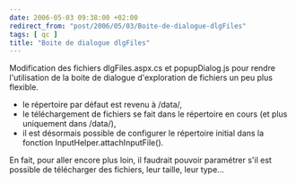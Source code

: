 ```yaml
---
date: 2006-05-03 09:38:00 +02:00
redirect_from: "post/2006/05/03/Boite-de-dialogue-dlgFiles"
tags: [ qc ]
title: "Boite de dialogue dlgFiles"
---
```


Modification des fichiers dlgFiles.aspx.cs et popupDialog.js pour rendre
l'utilisation de la boite de dialogue d'exploration de fichiers un peu plus
flexible.

* le répertoire par défaut est revenu à /data/,
* le téléchargement de fichiers se fait dans le répertoire en cours (et plus
uniquement dans /data/),
* il est désormais possible de configurer le répertoire initial dans la
fonction InputHelper.attachInputFile().

En fait, pour aller encore plus loin, il faudrait pouvoir paramétrer s'il
est possible de télécharger des fichiers, leur taille, leur type...
